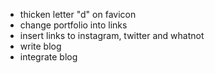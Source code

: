 <!--TASKS-->

- thicken letter "d" on favicon 
- change portfolio into links 
- insert links to instagram, twitter and whatnot 
- write blog 
- integrate blog 